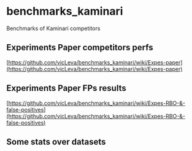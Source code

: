 # benchmarks_kaminari
Benchmarks of Kaminari competitors


## Experiments Paper competitors perfs
[https://github.com/vicLeva/benchmarks_kaminari/wiki/Expes-paper](https://github.com/vicLeva/benchmarks_kaminari/wiki/Expes-paper)

## Experiments Paper FPs results
[https://github.com/vicLeva/benchmarks_kaminari/wiki/Expes-RBO-&-false-positives](https://github.com/vicLeva/benchmarks_kaminari/wiki/Expes-RBO-&-false-positives)

## Some stats over datasets
